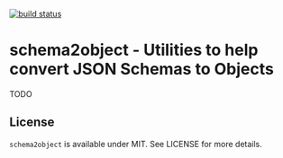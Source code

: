 [![build status](https://secure.travis-ci.org/bebraw/schema2object.png)](http://travis-ci.org/bebraw/schema2object)
# schema2object - Utilities to help convert JSON Schemas to Objects

TODO

## License

`schema2object` is available under MIT. See LICENSE for more details.

